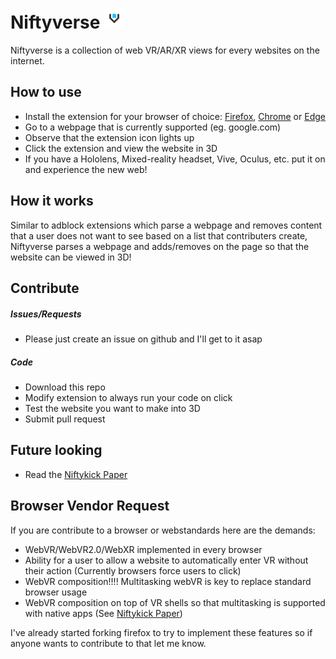# Niftyverse ![Niftyverse](https://github.com/TrevorDev/Niftyverse/raw/master/webExtension/icons/border-48.png)
Niftyverse is a collection of web VR/AR/XR views for every websites on the internet.
## How to use
  - Install the extension for your browser of choice: [Firefox](https://addons.mozilla.org/en-US/firefox/extensions/), [Chrome](https://chrome.google.com/webstore/category/extensions?hl=en) or [Edge](https://support.microsoft.com/en-ca/help/4027935/microsoft-edge-extensions)
  - Go to a webpage that is currently supported (eg. google.com)
  - Observe that the extension icon lights up
  - Click the extension and view the website in 3D
  - If you have a Hololens, Mixed-reality headset, Vive, Oculus, etc. put it on and experience the new web!
## How it works
Similar to adblock extensions which parse a webpage and removes content that a user does not want to see based on a list that contributers create, Niftyverse parses a webpage and adds/removes on the page so that the website can be viewed in 3D!
## Contribute
##### Issues/Requests
  - Please just create an issue on github and I'll get to it asap
##### Code
  - Download this repo
  - Modify extension to always run your code on click
  - Test the website you want to make into 3D
  - Submit pull request
## Future looking
 - Read the [Niftykick Paper](https://docs.google.com/document/d/1JzxKqir57c4RnpHhpH8nED8CRY7APwZqmYLlYzYcS-I/edit)
## Browser Vendor Request
If you are contribute to a browser or webstandards here are the demands:
 - WebVR/WebVR2.0/WebXR implemented in every browser
 - Ability for a user to allow a website to automatically enter VR without their action (Currently browsers force users to click)
 - WebVR composition!!!! Multitasking webVR is key to replace standard browser usage
 - WebVR composition on top of VR shells so that multitasking is supported with native apps (See [Niftykick Paper](https://docs.google.com/document/d/1JzxKqir57c4RnpHhpH8nED8CRY7APwZqmYLlYzYcS-I/edit))

I've already started forking firefox to try to implement these features so if anyone wants to contribute to that let me know.


